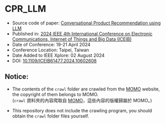 # CPR_LLM
- Source code of paper: [Conversational Product Recommendation using LLM](https://ieeexplore.ieee.org/document/10602608)
- Published in: [2024 IEEE 4th International Conference on Electronic Communications, Internet of Things and Big Data (ICEIB)](https://ieeexplore.ieee.org/xpl/conhome/10602528/proceeding)
- Date of Conference: 19-21 April 2024
- Conference Location: Taipei, Taiwan
- Date Added to IEEE Xplore: 02 August 2024
- DOI: [10.1109/ICEIB61477.2024.10602608](https://doi.org/10.1109/ICEIB61477.2024.10602608)

## Notice:
- The contents of the `crawl` folder are crawled from the [MOMO](https://www.momoshop.com.tw/) website, the copyright of them belongs to MOMO.<br>
(`crawl` 資料夾的內容爬取自 [MOMO](https://www.momoshop.com.tw/)，這些內容的版權歸屬於 MOMO。)

- This repository does not include the crawling program, you should obtain the `crawl` folder files yourself.
